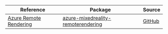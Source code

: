 | Reference | Package | Source |
|---|---|---|
|[Azure Remote Rendering](mixedreality-remoterendering-readme.md)|[azure-mixedreality-remoterendering](https://pypi.org/project/azure-mixedreality-remoterendering)|[GitHub](https://github.com/Azure/azure-sdk-for-python/blob/main/sdk/remoterendering/azure-mixedreality-remoterendering)|
